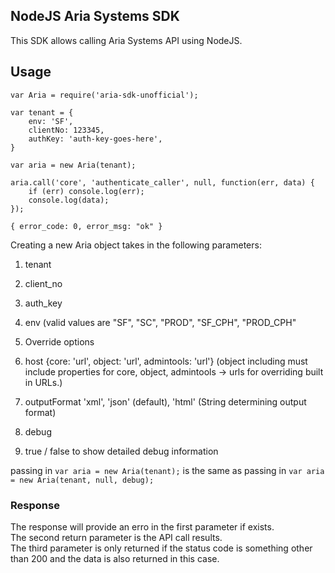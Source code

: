 ## NodeJS Aria Systems SDK
This SDK allows calling Aria Systems API using NodeJS.

## Usage

```
var Aria = require('aria-sdk-unofficial');

var tenant = {
    env: 'SF',
    clientNo: 123345,
    authKey: 'auth-key-goes-here',
}

var aria = new Aria(tenant);

aria.call('core', 'authenticate_caller', null, function(err, data) {
    if (err) console.log(err);
    console.log(data);
});
```

```
{ error_code: 0, error_msg: "ok" }
```

Creating a new Aria object takes in the following parameters:
1. tenant
  1. client_no
  2. auth_key
  3. env (valid values are "SF", "SC", "PROD", "SF_CPH", "PROD_CPH"

2. Override options
  1. host {core: 'url', object: 'url', admintools: 'url'} (object including must include properties for core, object, admintools -> urls for overriding built in URLs.) 
  2. outputFormat 'xml', 'json' (default), 'html' (String determining output format)

3. debug
  1. true / false to show detailed debug information

passing in `var aria = new Aria(tenant);` is the same as passing in `var aria = new Aria(tenant, null, debug);`  

### Response
The response will provide an erro in the first parameter if exists.  
The second return parameter is the API call results.  
The third parameter is only returned if the status code is something other than 200 and the data is also returned in this case.
